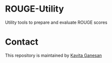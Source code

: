 # ROUGE-Utility
Utility tools to prepare and evaluate ROUGE scores


# Contact
This repository is maintained by [Kavita Ganesan](http://kavita-ganesan.com/)
